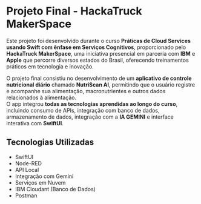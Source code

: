 # Projeto Final - HackaTruck MakerSpace

Este projeto foi desenvolvido durante o curso **Práticas de Cloud Services usando Swift com ênfase em Serviços Cognitivos**, proporcionado pelo **HackaTruck MakerSpace**, uma iniciativa presencial em parceria com **IBM** e **Apple** que percorre diversos estados do Brasil, oferecendo treinamentos práticos em tecnologia e inovação.

O projeto final consistiu no desenvolvimento de um **aplicativo de controle nutricional diário** chamado **NutriScan AI**, permitindo que o usuário registre e acompanhe sua alimentação, macronutrientes e outros dados relacionados à alimentação.  
O app integrou **todas as tecnologias aprendidas ao longo do curso**, incluindo consumo de APIs, integração com banco de dados, armazenamento de dados, integração com a **IA GEMINI** e interface interativa com **SwiftUI**.

## Tecnologias Utilizadas
- SwiftUI  
- Node-RED  
- API Local  
- Integração com Gemini
- Serviços em Nuvem  
- IBM Cloudant (Banco de Dados)  
- Postman  
